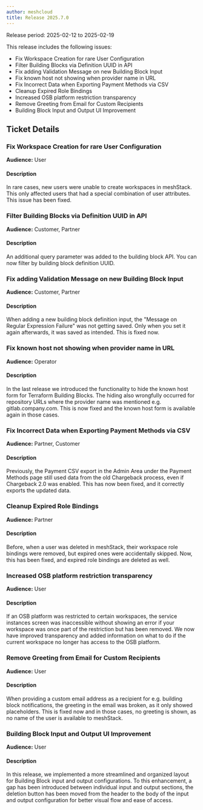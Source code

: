 ```yaml
---
author: meshcloud
title: Release 2025.7.0
---
```


Release period: 2025-02-12 to 2025-02-19

This release includes the following issues:
* Fix Workspace Creation for rare User Configuration
* Filter Building Blocks via Definition UUID in API
* Fix adding Validation Message on new Building Block Input
* Fix known host not showing when provider name in URL
* Fix Incorrect Data when Exporting Payment Methods via CSV
* Cleanup Expired Role Bindings
* Increased OSB platform restriction transparency
* Remove Greeting from Email for Custom Recipients
* Building Block Input and Output UI Improvement
<!--truncate-->

## Ticket Details
### Fix Workspace Creation for rare User Configuration
**Audience:** User


#### Description
In rare cases, new users were unable to create workspaces in meshStack. This only affected users that
had a special combination of user attributes. This issue has been fixed.

### Filter Building Blocks via Definition UUID in API
**Audience:** Customer, Partner


#### Description
An additional query parameter was added to the building block API. You can now filter by building block definition UUID.

### Fix adding Validation Message on new Building Block Input
**Audience:** Customer, Partner


#### Description
When adding a new building block definition input, the "Message on Regular Expression Failure" was not getting saved.
Only when you set it again afterwards, it was saved as intended. This is fixed now.

### Fix known host not showing when provider name in URL
**Audience:** Operator


#### Description
In the last release we introduced the functionality to hide the known host form for Terraform Building Blocks.
The hiding also wrongfully occurred for repository URLs where the provider name was mentioned e.g. gitlab.company.com.
This is now fixed and the known host form is available again in those cases.

### Fix Incorrect Data when Exporting Payment Methods via CSV
**Audience:** Partner, Customer


#### Description
Previously, the Payment CSV export in the Admin Area under the Payment
Methods page still used data from the old Chargeback process, even if
Chargeback 2.0 was enabled. This has now been fixed, and it correctly exports
the updated data.

### Cleanup Expired Role Bindings
**Audience:** Partner


#### Description
Before, when a user was deleted in meshStack, their workspace role bindings were removed, but expired ones were 
accidentally skipped. Now, this has been fixed, and expired role bindings are deleted as well.

### Increased OSB platform restriction transparency
**Audience:** User


#### Description
If an OSB platform was restricted to certain workspaces, the 
service instances screen was inaccessible without showing an error 
if your workspace was once part of the restriction but has been removed. 
We now have improved transparency and added information on what to do if 
the current workspace no longer has access to the OSB platform.

### Remove Greeting from Email for Custom Recipients
**Audience:** User


#### Description
When providing a custom email address as a recipient for e.g. building block notifications,
the greeting in the email was broken, as it only showed placeholders. This is fixed now and in those
cases, no greeting is shown, as no name of the user is available to meshStack.

### Building Block Input and Output UI Improvement
**Audience:** User


#### Description
In this release, we implemented a more streamlined and organized layout for Building Block input and output configurations. To this enhancement, 
a gap has been introduced between individual input and output sections, the deletion button has been moved from the header to the body of the input and output 
configuration for better visual flow and ease of access.

